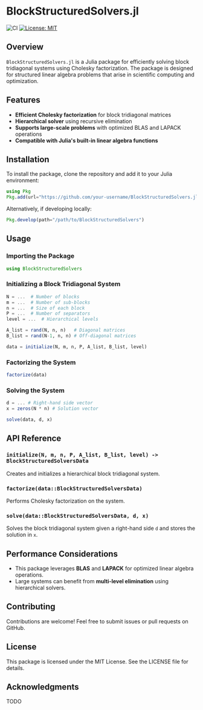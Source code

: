 # BlockStructuredSolvers.jl

![CI](https://github.com/mit-shin-group/BlockStructuredSolvers/actions/workflows/ci.yml/badge.svg)
[![License: MIT](https://img.shields.io/badge/License-MIT-yellow.svg)](LICENSE)

## Overview
`BlockStructuredSolvers.jl` is a Julia package for efficiently solving block tridiagonal systems using Cholesky factorization. The package is designed for structured linear algebra problems that arise in scientific computing and optimization.

## Features
- **Efficient Cholesky factorization** for block tridiagonal matrices
- **Hierarchical solver** using recursive elimination
- **Supports large-scale problems** with optimized BLAS and LAPACK operations
- **Compatible with Julia's built-in linear algebra functions**

## Installation
To install the package, clone the repository and add it to your Julia environment:

```julia
using Pkg
Pkg.add(url="https://github.com/your-username/BlockStructuredSolvers.jl")
```

Alternatively, if developing locally:
```julia
Pkg.develop(path="/path/to/BlockStructuredSolvers")
```

## Usage
### Importing the Package
```julia
using BlockStructuredSolvers
```

### Initializing a Block Tridiagonal System
```julia
N = ...  # Number of blocks
m = ...  # Number of sub-blocks
n = ...  # Size of each block
P = ...  # Number of separators
level = ...  # Hierarchical levels

A_list = rand(N, n, n)   # Diagonal matrices
B_list = rand(N-1, n, n) # Off-diagonal matrices

data = initialize(N, m, n, P, A_list, B_list, level)
```

### Factorizing the System
```julia
factorize(data)
```

### Solving the System
```julia
d = ... # Right-hand side vector
x = zeros(N * n) # Solution vector

solve(data, d, x)
```

## API Reference
### `initialize(N, m, n, P, A_list, B_list, level) -> BlockStructuredSolversData`
Creates and initializes a hierarchical block tridiagonal system.

### `factorize(data::BlockStructuredSolversData)`
Performs Cholesky factorization on the system.

### `solve(data::BlockStructuredSolversData, d, x)`
Solves the block tridiagonal system given a right-hand side `d` and stores the solution in `x`.

## Performance Considerations
- This package leverages **BLAS** and **LAPACK** for optimized linear algebra operations.
- Large systems can benefit from **multi-level elimination** using hierarchical solvers.

## Contributing
Contributions are welcome! Feel free to submit issues or pull requests on GitHub.

## License
This package is licensed under the MIT License. See the LICENSE file for details.

## Acknowledgments
TODO
